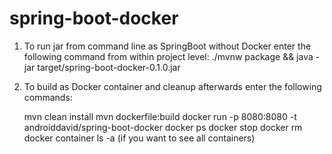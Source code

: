 # spring-boot-docker

1. To run jar from command line as SpringBoot without Docker enter the following command from within project level:
    ./mvnw package && java -jar target/spring-boot-docker-0.1.0.jar
    
2. To build as Docker container and cleanup afterwards enter the following commands:
    
    mvn clean install
    mvn dockerfile:build
    docker run -p 8080:8080 -t androiddavid/spring-boot-docker
    docker ps 
    docker stop <container id>
    docker rm <container id>
    docker container ls -a (if you want to see all containers)
    
    
    
    
